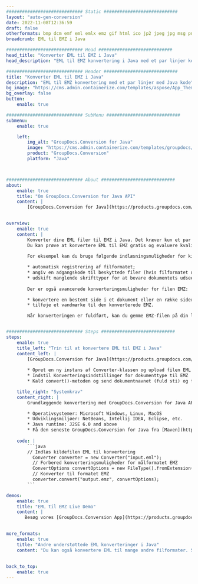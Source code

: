 ```yaml
---
############################# Static ############################
layout: "auto-gen-conversion"
date: 2022-11-08T12:36:59
draft: false
otherformats: bmp dcm emf eml emlx emz gif html ico jp2 jpeg jpg msg png psb psd svg svgz tga tif tiff webp wmf wmz
breadcrumb: EML til EMZ i Java

############################# Head ############################
head_title: "Konverter EML til EMZ i Java"
head_description: "EML til EMZ konvertering i Java med et par linjer kode. Konverter over 160 filformater ved hjælp af GroupDocs dokumentkonverterings-API for Java"

############################# Header ############################
title: "Konverter EML til EMZ i Java"
description: "EML til EMZ konvertering med et par linjer med Java kode"
bg_image: "https://cms.admin.containerize.com/templates/aspose/App_Themes/V3/images/bg/header1.png"
bg_overlay: false
button:
    enable: true

############################# SubMenu ############################
submenu:
    enable: true

    left:
        img_alt: "GroupDocs.Conversion for Java"
        image: "https://cms.admin.containerize.com/templates/groupdocs/images/product-logos/90x90-noborder/groupdocs-conversion-java.png"
        product: "GroupDocs.Conversion"
        platform: "Java"



############################# About ############################
about:
    enable: true
    title: "Om GroupDocs.Conversion for Java API"
    content: |
        [GroupDocs.Conversion for Java](https://products.groupdocs.com/conversion/java/) er en avanceret filformatkonverterings-API til konvertering mellem populære billed- og dokumentformater såsom Microsoft Office, OpenDocument, PDF, HTML, e-mail, CAD. og meget mere med blot et par linjer kode. Den native API registrerer automatisk formaterne af de originale dokumenter og tilbyder mange muligheder for at tilpasse de konverterede dokumenter. Sammen med funktionen til at udtrække information fra et dokument, understøtter den også caching af konverteringsresultaterne til den lokale disk som standard. Enhver form for cachelagring kan dog understøttes ved at implementere de passende grænseflader - Amazon S3, Dropbox, Google Drive, Windows Azure, Reddis eller andre.
    

overview:
    enable: true
    content: |
        Konverter dine EML filer til EMZ i Java. Det kræver kun et par linjer med Java kode på enhver platform efter eget valg, såsom Windows, Linux, macOS.
        Du kan prøve at konvertere EML til EMZ gratis og evaluere kvaliteten af ​​konverteringsresultaterne. Sammen med simple filkonverteringsscripts kan du prøve mere sofistikerede muligheder for at indlæse EML-kildefilen og gemme EMZ-outputtet. 
        
        For eksempel kan du bruge følgende indlæsningsmuligheder for kilden EML:

        * automatisk registrering af filformatet;
        * angiv en adgangskode til beskyttede filer (hvis filformatet understøtter det);
        * udskift manglende skrifttyper for at bevare dokumentets udseende.
        
        Der er også avancerede konverteringsmuligheder for filen EMZ:

        * konvertere en bestemt side i et dokument eller en række sider;
        * tilføje et vandmærke til den konverterede EMZ.

        Når konverteringen er fuldført, kan du gemme EMZ-filen på din lokale filsti eller på et tredjepartslager såsom FTP, Amazon S3, Google Drive, Dropbox osv. Bemærk venligst - for at konvertere EML til EMZ, behøver du ikke installere yderligere software, såsom MS Office, Open Office, Adobe Acrobat Reader osv.


############################# Steps ############################
steps:
    enable: true
    title_left: "Trin til at konvertere EML til EMZ i Java"
    content_left: |
        [GroupDocs.Conversion for Java](https://products.groupdocs.com/conversion/java/) giver udviklere mulighed for nemt at konvertere EML fil til EMZ med et par linjer kode.
        
        * Opret en ny instans af Converter-klassen og upload filen EML med den fulde sti
        * Indstil Konverteringsindstillinger for dokumenttype til EMZ
        * Kald convert()-metoden og send dokumentnavnet (fuld sti) og formatet (EMZ) som en parameter

    title_right: "Systemkrav"
    content_right: |
        Grundlæggende konvertering med GroupDocs.Conversion for Java API kan udføres med blot et par linjer kode. Vores API'er understøttes på alle større platforme og operativsystemer. Før du udfører koden nedenfor, skal du sørge for, at du har følgende forudsætninger installeret på dit system.

        * Operativsystemer: Microsoft Windows, Linux, MacOS
        * Udviklingsmiljøer: NetBeans, Intellij IDEA, Eclipse, etc.
        * Java runtime: J2SE 6.0 and above
        * Få den seneste GroupDocs.Conversion for Java fra [Maven](https://repository.groupdocs.com/webapp/#/artifacts/browse/tree/General/repo/com/groupdocs/groupdocs-conversion)
         
    code: |
        ```java    
        // Indlæs kildefilen EML til konvertering
          Converter converter = new Converter("input.eml");
          // Forbered konverteringsmuligheder for målformatet EMZ
          ConvertOptions convertOptions = new FileType().fromExtension("emz").getConvertOptions();
          // Konverter til formatet EMZ
          converter.convert("output.emz", convertOptions);
        ```

demos:
    enable: true
    title: "EML til EMZ Live Demo"
    content: |
       Besøg vores [GroupDocs.Conversion App](https://products.groupdocs.app/conversion/family) websted, og prøv EML til EMZ konvertering nu. Den gratis demo har følgende fordele
          

more_formats:
    enable: true
    title: "Andre understøttede EML konverteringer i Java"
    content: "Du kan også konvertere EML til mange andre filformater. Se venligst listen nedenfor."
       
       
back_to_top:
    enable: true
---
```

